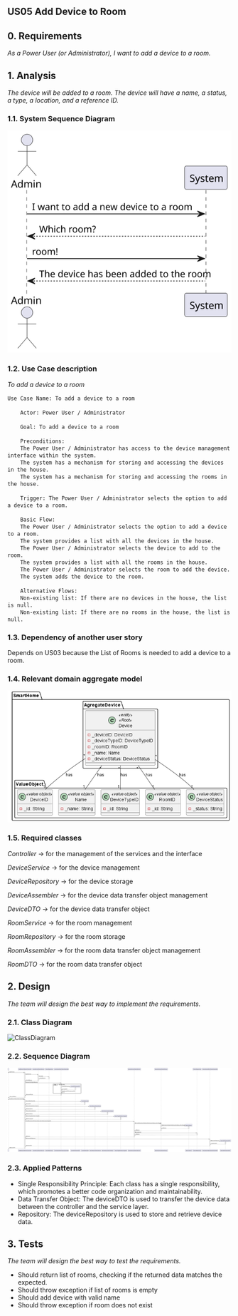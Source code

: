 ## US05 Add Device to Room

## 0. Requirements
_As a Power User (or Administrator), I want to add a device to a room._

## 1. Analysis
_The device will be added to a room. The device will have a name, a status, a type, a location, and a reference ID._

### 1.1. System Sequence Diagram
![System Sequence Diagram](artifacts/US05SSD.svg)

### 1.2. Use Case description
_To add a device to a room_

    Use Case Name: To add a device to a room
    
        Actor: Power User / Administrator
        
        Goal: To add a device to a room
        
        Preconditions:
        The Power User / Administrator has access to the device management interface within the system.
        The system has a mechanism for storing and accessing the devices in the house.
        The system has a mechanism for storing and accessing the rooms in the house.
        
        Trigger: The Power User / Administrator selects the option to add a device to a room.
        
        Basic Flow:
        The Power User / Administrator selects the option to add a device to a room.
        The system provides a list with all the devices in the house.
        The Power User / Administrator selects the device to add to the room.
        The system provides a list with all the rooms in the house.
        The Power User / Administrator selects the room to add the device.
        The system adds the device to the room.
        
        Alternative Flows:
        Non-existing list: If there are no devices in the house, the list is null.
        Non-existing list: If there are no rooms in the house, the list is null.

### 1.3. Dependency of another user story
Depends on US03 because the List of Rooms is needed to add a device to a room.

### 1.4. Relevant domain aggregate model
![Device](../../general/agreggateModels/Device.png)

### 1.5. Required classes
_Controller_ -> for the management of the services and the interface

_DeviceService_ -> for the device management

_DeviceRepository_ -> for the device storage

_DeviceAssembler_ -> for the device data transfer object management

_DeviceDTO_ -> for the device data transfer object

_RoomService_ -> for the room management

_RoomRepository_ -> for the room storage

_RoomAssembler_ -> for the room data transfer object management

_RoomDTO_ -> for the room data transfer object

## 2. Design
_The team will design the best way to implement the requirements._

### 2.1. Class Diagram
![ClassDiagram](./artifacts/US05CD.svg)

### 2.2. Sequence Diagram
![SequenceDiagram](./artifacts/US05SD.svg)

### 2.3. Applied Patterns
- Single Responsibility Principle: Each class has a single responsibility, which promotes a better code organization and maintainability.
- Data Transfer Object: The deviceDTO is used to transfer the device data between the controller and the service layer.
- Repository: The deviceRepository is used to store and retrieve device data.

## 3. Tests
_The team will design the best way to test the requirements._

- Should return list of rooms, checking if the returned data matches the expected.
- Should throw exception if list of rooms is empty
- Should add device with valid name
- Should throw exception if room does not exist
